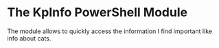 # The KpInfo PowerShell Module

The module allows to quickly access the information I find important like info about cats.

